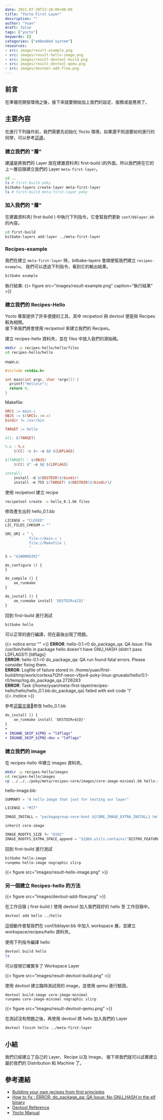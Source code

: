 ```yaml
---
date: 2021-07-28T12:28:09+08:00
title: "Yocto First Layer"
description: ""
author: "Yuan"
draft: false
tags: ["yocto"]
keywords: []
categories: ["embedded system"]
resources:
- src: image/result-example.png
- src: images/result-hello-image.png
- src: images/result-devtool-build.png
- src: images/result-devtool-qemu.png
- src: images/devtool-add-flow.png
---
```


## 前言

在準備完開發環境之後，接下來就要開始加上我們的設定、服務或是應用了。

<!--more-->

## 主要內容

在進行下列操作前，我們需要先初始化 Yocto 環境，如果還不知道要如何進行的同學，可以參考[這邊][1]。

### 建立我們的 "層"

建議是將我們的 Layer 放在建置資料夾( first-build )的外面。所以我們將在它的上一層目錄建立我們的 Layer `meta-first-layer`。

```bash
cd ..
ls # first-build poky 
bitbake-layers create-layer meta-first-layer
ls # first-build meta-first-layer poky 
```

### 加入我們的 "層"

在建置資料夾( first-build ) 中執行下列指令，它會幫我們更新 `conf/bblayer.bb` 的內容。

```bash
cd first-build
bitbake-layers add-layer ../meta-first-layer
```

### Recipes-example

我們在建立 `meta-first-layer` 時，bitbake-layers 會順便幫我們建立 `recipes-example`。
我們可以透過下列指令，看到它的輸出結果。

```bash
bitbake example
```
執行結果:
{{< figure src="images/result-example.png" caption="執行結果" >}}

### 建立我們的 Recipes-Hello

Yocto 專案提供了許多便捷的工具，其中 recipetool 與 devtool 便是與 Recipes 較為相關。  
接下來我們將會使用 recipetool 來建立我們的 Recipes。

建立 recipes-hello 資料夾，並在 files 中放入我們的源始碼。

```bash
mkdir -p recipes-hello/hello/files
cd recipes-hello/hello
```

main.c:
```c
#include <stdio.h>

int main(int argc, char *argv[]) {
  printf("Hello\n");
  return 0;
}
```

Makefile:
```Makefile
SRCS := main.c
OBJS := $(SRCS:.c=.o)
bindir ?= /usr/bin

TARGET := hello

all: $(TARGET)

%.o : %.c
	$(CC) -c $< -o $@ ${LDFLAGS}

$(TARGET) : $(OBJS)
	$(CC) $^ -o $@ ${LDFLAGS}

install:
	install -d $(DESTDIR)$(bindir)
	install -m 755 $(TARGET) $(DESTDIR)$(bindir)/
```

使用 recipetool 建立 recipe

```bash
recipetool create -o hello_0.1.bb files
``` 

修改產生出的 hello_0.1.bb

```python
LICENSE = "CLOSED"
LIC_FILES_CHKSUM = ""

SRC_URI = " \
           file://main.c \
           file://Makefile \
           "

S = "${WORKDIR}"

do_configure () {
}

do_compile () {
	oe_runmake
}

do_install () {
    oe_runmake install 'DESTDIR=${D}'
}
```

回到 first-build 進行測試

```bash
bitbake hello
```
可以正常的進行編譯，但在最後出現了問題。

{{< notice error "" >}}
__ERROR__: hello-0.1-r0 do_package_qa: QA Issue: File /usr/bin/hello in package hello doesn't have GNU_HASH (didn't pass LDFLAGS?) [ldflags]  
__ERROR__: hello-0.1-r0 do_package_qa: QA run found fatal errors. Please consider fixing them.  
__ERROR__: Logfile of failure stored in: /home/yuan/first-build/tmp/work/cortexa7t2hf-neon-vfpv4-poky-linux-gnueabi/hello/0.1-r0/temp/log.do_package_qa.2726283  
__ERROR__: Task (/home/yuan/meta-first-layer/recipes-hello/hello/hello_0.1.bb:do_package_qa) failed with exit code '1'  
{{< /notice >}}

參考[這篇文章][2]修改 hello_0.1.bb

```diff
do_install () {
    oe_runmake install 'DESTDIR=${D}'
}
+
+ INSANE_SKIP_${PN} = "ldflags"
+ INSANE_SKIP_${PN}-dev = "ldflags"

```

### 建立我們的 image

在 recipes-hello 中建立 images 資料夾。

```bash
mkdir -p recipes-hello/images
cd recipes-hello/images
cp ../../../poky/meta/recipes-core/images/core-image-minimal.bb hello-image.bb
```

hello-image.bb:
```python
SUMMARY = "A hello image that just for testing our layer"

LICENSE = "MIT"

IMAGE_INSTALL = "packagegroup-core-boot ${CORE_IMAGE_EXTRA_INSTALL} hello"

inherit core-image

IMAGE_ROOTFS_SIZE ?= "8192"
IMAGE_ROOTFS_EXTRA_SPACE_append = "${@bb.utils.contains("DISTRO_FEATURES", "systemd", " + 4096", "" ,d)}"
```

回到 first-build 進行測試

```bash
bitbake hello-image
runqemu hello-image nographic slirp
```

{{< figure src="images/result-hello-image.png" >}}

### 另一個建立 Recipes-hello 的方法

{{< figure src="images/devtool-add-flow.png" >}}

在工作目錄 ( first-build ) 使用 devtool 加入我們寫好的 hello 至 工作目錄中。

```bash
devtool add hello ../hello
```
這個動作會幫我們在 conf/bblayer.bb 中加入 workspace 層，並建立 workspace/recipes/hello 資料夾。

使用下列指令編譯 hello
```bash
devtool build hello
ls 
```

可以發現它確實多了 Workspace Layer

{{< figure src="images/result-devtool-build.png" >}}

使用 devtool 建立臨時測試用的 image，並使用 qemu 進行驗證。

```bash
devtool build-image core-image-minimal
runqemu core-image-minimal nographic slirp
```

{{< figure src="images/result-devtool-qemu.png" >}}

在測試沒有問題之後，再使用 devtool 將 hello 加入我們的 Layer

```bash
devtool finish hello ../meta-first-layer
```

## 小結

我們已經建立了自己的 Layer、Recipe 以及 Image。 接下來我們就可以試著建立屬於我們的 Distribution 和 Machine 了。

## 參考連結

- [Building your own recipes from first principles][3]
- [How to fix : ERROR: do_package_qa: QA Issue: No GNU_HASH in the elf binary][2]
- [Devtool Reference][4]
- [Yocto Manual][5]

[1]: /2021-07-27-yocto-introduction/#建立-yocto-環境
[2]: https://lynxbee.com/how-to-fix-error-do_package_qa-qa-issue-no-gnu_hash-in-the-elf-binary/
[3]: https://wiki.yoctoproject.org/wiki/Building_your_own_recipes_from_first_principles
[4]: https://docs.yoctoproject.org/ref-manual/devtool-reference.html
[5]: https://www.yoctoproject.org/docs/2.2/mega-manual/mega-manual.html
